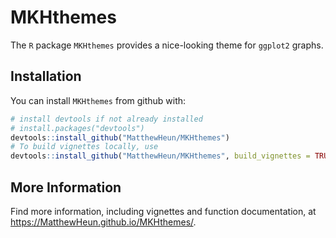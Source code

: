 
<!-- README.md is generated from README.Rmd. Please edit that file -->

# MKHthemes

<!-- badges: start -->
<!-- badges: end -->

The `R` package `MKHthemes` provides a nice-looking theme for `ggplot2`
graphs.

## Installation

You can install `MKHthemes` from github with:

``` r
# install devtools if not already installed
# install.packages("devtools")
devtools::install_github("MatthewHeun/MKHthemes")
# To build vignettes locally, use
devtools::install_github("MatthewHeun/MKHthemes", build_vignettes = TRUE)
```

## More Information

Find more information, including vignettes and function documentation,
at <https://MatthewHeun.github.io/MKHthemes/>.
